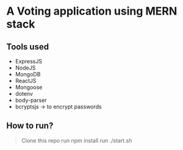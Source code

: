 # A Voting application using MERN stack
 
## Tools used
* ExpressJS
* NodeJS            
* MongoDB
* ReactJS
* Mongoose
* dotenv
* body-parser    
* bcryptsjs -> to encrypt  passwords

## How to run?
> Clone this repo
> run npm install
> run ./start.sh

